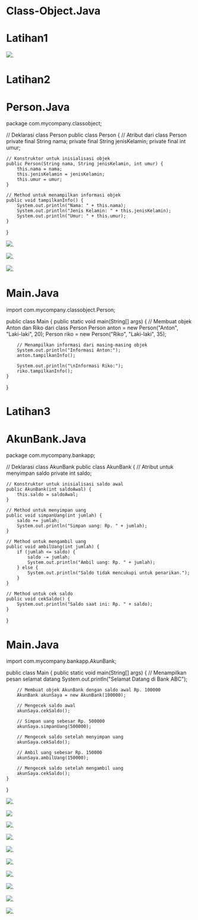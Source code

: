 # Class-Object.Java
# Latihan1

![](Diagram.Person.drawio).


# Latihan2
# Person.Java
package com.mycompany.classobject;

// Deklarasi class Person
public class Person {
    // Atribut dari class Person
    private final String nama;
    private final String jenisKelamin;
    private final int umur;

    // Konstruktor untuk inisialisasi objek
    public Person(String nama, String jenisKelamin, int umur) {
        this.nama = nama;
        this.jenisKelamin = jenisKelamin;
        this.umur = umur;
    }

    // Method untuk menampilkan informasi objek
    public void tampilkanInfo() {
        System.out.println("Nama: " + this.nama);
        System.out.println("Jenis Kelamin: " + this.jenisKelamin);
        System.out.println("Umur: " + this.umur);
    }
}


![](CodePerson.Java.png).

![](CodeMain.Java2.png).

![](AtributClass.png).

# Main.Java

import com.mycompany.classobject.Person;

public class Main {
    public static void main(String[] args) {
        // Membuat objek Anton dan Riko dari class Person
        Person anton = new Person("Anton", "Laki-laki", 20);
        Person riko = new Person("Riko", "Laki-laki", 35);

        // Menampilkan informasi dari masing-masing objek
        System.out.println("Informasi Anton:");
        anton.tampilkanInfo();

        System.out.println("\nInformasi Riko:");
        riko.tampilkanInfo();
    }
}

# Latihan3
# AkunBank.Java
package com.mycompany.bankapp;

// Deklarasi class AkunBank
public class AkunBank {
    // Atribut untuk menyimpan saldo
    private int saldo;

    // Konstruktor untuk inisialisasi saldo awal
    public AkunBank(int saldoAwal) {
        this.saldo = saldoAwal;
    }

    // Method untuk menyimpan uang
    public void simpanUang(int jumlah) {
        saldo += jumlah;
        System.out.println("Simpan uang: Rp. " + jumlah);
    }

    // Method untuk mengambil uang
    public void ambilUang(int jumlah) {
        if (jumlah <= saldo) {
            saldo -= jumlah;
            System.out.println("Ambil uang: Rp. " + jumlah);
        } else {
            System.out.println("Saldo tidak mencukupi untuk penarikan.");
        }
    }

    // Method untuk cek saldo
    public void cekSaldo() {
        System.out.println("Saldo saat ini: Rp. " + saldo);
    }
}

# Main.Java

import com.mycompany.bankapp.AkunBank;

public class Main {
    public static void main(String[] args) {
        // Menampilkan pesan selamat datang
        System.out.println("Selamat Datang di Bank ABC");

        // Membuat objek AkunBank dengan saldo awal Rp. 100000
        AkunBank akunSaya = new AkunBank(100000);

        // Mengecek saldo awal
        akunSaya.cekSaldo();

        // Simpan uang sebesar Rp. 500000
        akunSaya.simpanUang(500000);

        // Mengecek saldo setelah menyimpan uang
        akunSaya.cekSaldo();

        // Ambil uang sebesar Rp. 150000
        akunSaya.ambilUang(150000);

        // Mengecek saldo setelah mengambil uang
        akunSaya.cekSaldo();
    }
}

![](CodeMain.Java3.png).

![](KontruktorSaldo.png)

![](Memanggil.Method.png).

![](Method.AmbilUang.png).

![](Method.CekSaldo.png).

![](Method.Main.png).

![](Method.MenyimpanUang.png).

![](Method.TampilkanInfo.png).

![](MethodTampilkanInfo.png).

![](Object.AkunBank.png).
